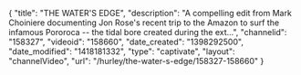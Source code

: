 {
    "title": "THE WATER'S EDGE",
    "description": "A compelling edit from Mark Choiniere documenting Jon Rose's recent trip to the Amazon to surf the infamous Pororoca -- the tidal bore created during the ext...",
    "channelid": "158327",
    "videoid": "158660",
    "date_created": "1398292500",
    "date_modified": "1418181332",
    "type": "captivate",
    "layout": "channelVideo",
    "url": "\/hurley\/the-water-s-edge\/158327-158660"
}